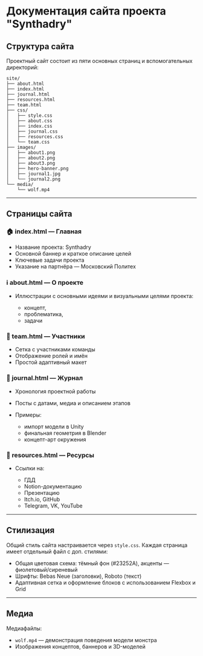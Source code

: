 # Документация сайта проекта "Synthadry"

## Структура сайта

Проектный сайт состоит из пяти основных страниц и вспомогательных директорий:

```
site/
├── about.html
├── index.html
├── journal.html
├── resources.html
├── team.html
├── css/
│   ├── style.css
│   ├── about.css
│   ├── index.css
│   ├── journal.css
│   ├── resources.css
│   └── team.css
├── images/
│   ├── about1.png
│   ├── about2.png
│   ├── about3.png
│   ├── hero-banner.png
│   ├── journal1.jpg
│   └── journal2.png
└── media/
    └── wolf.mp4
```

---

## Страницы сайта

### 🏠 index.html — Главная

* Название проекта: Synthadry
* Основной баннер и краткое описание целей
* Ключевые задачи проекта
* Указание на партнёра — Московский Политех

### ℹ️ about.html — О проекте

* Иллюстрации с основными идеями и визуальными целями проекта:

  * концепт,
  * проблематика,
  * задачи

### 👥 team.html — Участники

* Сетка с участниками команды
* Отображение ролей и имён
* Простой адаптивный макет

### 📘 journal.html — Журнал

* Хронология проектной работы
* Посты с датами, медиа и описанием этапов
* Примеры:

  * импорт модели в Unity
  * финальная геометрия в Blender
  * концепт-арт окружения

### 🧾 resources.html — Ресурсы

* Ссылки на:

  * ГДД
  * Notion-документацию
  * Презентацию
  * Itch.io, GitHub
  * Telegram, VK, YouTube

---

## Стилизация

Общий стиль сайта настраивается через `style.css`. Каждая страница имеет отдельный файл с доп. стилями:

* Общая цветовая схема: тёмный фон (#23252A), акценты — фиолетовый/сиреневый
* Шрифты: Bebas Neue (заголовки), Roboto (текст)
* Адаптивная сетка и оформление блоков с использованием Flexbox и Grid

---

## Медиа

Медиафайлы:

* `wolf.mp4` — демонстрация поведения модели монстра
* Изображения концептов, баннеров и 3D-моделей


